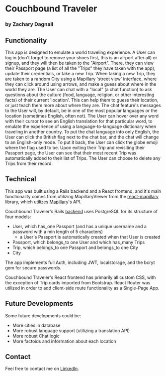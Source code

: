 # Couchbound Traveler

### by Zachary Dagnall

## Functionality

This app is designed to emulate a world traveling experience. A User can log in (don't forget to remove your shoes first, this is an airport after all) or signup, and they will then be taken to the "Airport". There, they can view their Passport page (a list of all the "Trips" they have taken with the app), update their credentials, or take a new Trip. When taking a new Trip, they are taken to a random City using a Mapillary 'street view' interface, where they can click around using arrows, and make a guess about where in the world they are. The User can chat with a "local" (a chat function) to ask questions about the culture (food, language, religion, or other interesting facts) of their current 'location'. This can help them to guess their location, or just teach them more about where they are. The chat feature's messages to the User will, by default, be in one of the most popular languages or the location (sometimes English, often not). The User can hover over any word with their cursor to see an English translation for that particular word, to emulate the experience of using a language-to-language dictionary when traveling in another country. To put the chat language into only English, the User can click the British flag next to the chat bar, and the chat will change to an English-only mode. To put it back, the User can click the globe emoji where the flag used to be. Upon exiting their Trip and revisiting their Passport page, the User can see that their most recent Trip was automatically added to their list of Trips. The User can choose to delete any Trips from their record.

## Technical

This app was built using a Rails backend and a React frontend, and it's main functionality comes from utilizing MapillaryViewer from the [react-mapillary](https://www.npmjs.com/package/react-mapillary) library, which utilizes [Mapillary](https://www.mapillary.com/)'s API.

Couchbound Traveler's Rails [backend](https://github.com/ZacharyDagnall/couchbound-traveler/tree/master/backend) uses PostgreSQL for its structure of four models:

- User, which has_one Passport (and has a unique username and a password with a min length of 5 characters)
  - a User's Passport is automatically created when that User is created
- Passport, which belongs_to one User and which has_many Trips
- Trip, which belongs_to one Passport and belongs_to one City
- City

The app implements full Auth, including JWT, localstorage, and the bcryt gem for secure passwords.

Couchbound Traveler's React frontend has primarily all custom CSS, with the exception of Trip cards imported from Bootstrap. React Router was utilized in order to add client-side route functionality as a Single-Page App.

## Future Developments

Some future developments could be:

- More cities in database
- More robust language support (utilizing a translation API)
- More robust Chat logic
- More factoids and information about each location

## Contact

Feel free to contact me on [LinkedIn](https://www.linkedin.com/in/zachary-dagnall/).
